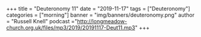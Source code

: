 +++
title = "Deuteronomy 11"
date = "2019-11-17"
tags = ["Deuteronomy"]
categories = ["morning"]
banner = "img/banners/deuteronomy.png"
author = "Russell Knell"
podcast ="http://longmeadow-church.org.uk/files/mp3/2019/20191117-Deut11.mp3"
+++
